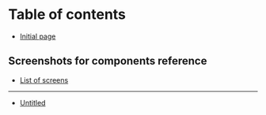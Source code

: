 # Table of contents

* [Initial page](README.md)

## Screenshots for components reference

* [List of screens](screenshots-for-components-reference/list-of-screens.md)

---

* [Untitled](untitled.md)

